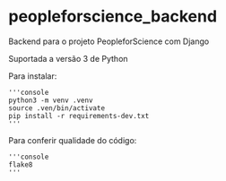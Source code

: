 # peopleforscience_backend
Backend para o projeto PeopleforScience com Django

Suportada a versão 3 de Python

Para instalar:

    '''console
    python3 -m venv .venv
    source .ven/bin/activate
    pip install -r requirements-dev.txt
    '''

Para conferir qualidade do código:

    '''console
    flake8
    '''